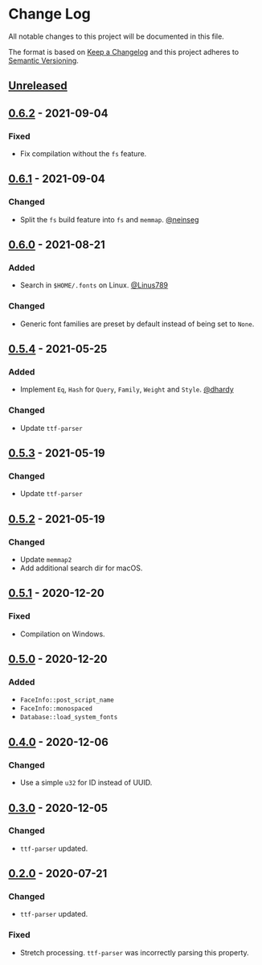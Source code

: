 # Change Log
All notable changes to this project will be documented in this file.

The format is based on [Keep a Changelog](http://keepachangelog.com/)
and this project adheres to [Semantic Versioning](http://semver.org/).

## [Unreleased]

## [0.6.2] - 2021-09-04
### Fixed
- Fix compilation without the `fs` feature.

## [0.6.1] - 2021-09-04
### Changed
- Split the `fs` build feature into `fs` and `memmap`. [@neinseg](https://github.com/neinseg)

## [0.6.0] - 2021-08-21
### Added
- Search in `$HOME/.fonts` on Linux. [@Linus789](https://github.com/Linus789)

### Changed
- Generic font families are preset by default instead of being set to `None`.

## [0.5.4] - 2021-05-25
### Added
- Implement `Eq`, `Hash` for `Query`, `Family`, `Weight` and `Style`.
  [@dhardy](https://github.com/dhardy)

### Changed
- Update `ttf-parser`

## [0.5.3] - 2021-05-19
### Changed
- Update `ttf-parser`

## [0.5.2] - 2021-05-19
### Changed
- Update `memmap2`
- Add additional search dir for macOS.

## [0.5.1] - 2020-12-20
### Fixed
- Compilation on Windows.

## [0.5.0] - 2020-12-20
### Added
- `FaceInfo::post_script_name`
- `FaceInfo::monospaced`
- `Database::load_system_fonts`

## [0.4.0] - 2020-12-06
### Changed
- Use a simple `u32` for ID instead of UUID.

## [0.3.0] - 2020-12-05
### Changed
- `ttf-parser` updated.

## [0.2.0] - 2020-07-21
### Changed
- `ttf-parser` updated.

### Fixed
- Stretch processing. `ttf-parser` was incorrectly parsing this property.

[Unreleased]: https://github.com/RazrFalcon/fontdb/compare/v0.6.2...HEAD
[0.6.2]: https://github.com/RazrFalcon/fontdb/compare/v0.6.1...v0.6.2
[0.6.1]: https://github.com/RazrFalcon/fontdb/compare/v0.6.0...v0.6.1
[0.6.0]: https://github.com/RazrFalcon/fontdb/compare/v0.5.4...v0.6.0
[0.5.4]: https://github.com/RazrFalcon/fontdb/compare/v0.5.3...v0.5.4
[0.5.3]: https://github.com/RazrFalcon/fontdb/compare/v0.5.2...v0.5.3
[0.5.2]: https://github.com/RazrFalcon/fontdb/compare/v0.5.1...v0.5.2
[0.5.1]: https://github.com/RazrFalcon/fontdb/compare/v0.5.0...v0.5.1
[0.5.0]: https://github.com/RazrFalcon/fontdb/compare/v0.4.0...v0.5.0
[0.4.0]: https://github.com/RazrFalcon/fontdb/compare/v0.3.0...v0.4.0
[0.3.0]: https://github.com/RazrFalcon/fontdb/compare/v0.2.0...v0.3.0
[0.2.0]: https://github.com/RazrFalcon/fontdb/compare/v0.1.0...v0.2.0
